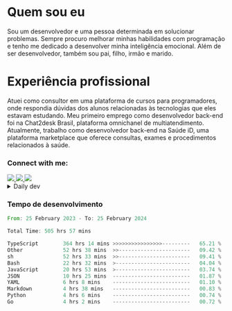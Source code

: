 # Quem sou eu
Sou um desenvolvedor e uma pessoa determinada em solucionar problemas. Sempre procuro melhorar minhas habilidades com programação e tenho me dedicado a desenvolver minha inteligência emocional. Além de ser desenvolvedor, também sou pai, filho, irmão e marido.

# Experiência profissional
Atuei como consultor em uma plataforma de cursos para programadores, onde respondia dúvidas dos alunos relacionadas às tecnologias que eles estavam estudando.
Meu primeiro emprego como desenvolvedor back-end foi na Chat2desk Brasil, plataforma omnichanel de multiatendimento.
Atualmente, trabalho como desenvolvedor back-end na Saúde iD, uma plataforma marketplace que oferece consultas, exames e procedimentos relacionados à saúde.

### Connect with me:
<a href="https://www.linkedin.com/in/theusmoreira" target="_blank" >
<img src="https://img.shields.io/badge/linkedin-%230077B5.svg?&style=for-the-badge&logo=linkedin&logoColor=white ">
</a>
<a href="https://www.instagram.com/matheus.s.moreira/" target="_blank">
<img src="https://img.shields.io/badge/instagram-%23E4405F.svg?&style=for-the-badge&logo=instagram&logoColor=white">
</a>
<a href="mailto:matheussm301@gmail.com"  target="_blank">
<img src="https://img.shields.io/badge/gmail-%23E4405F.svg?&style=for-the-badge&logo=gmail&logoColor=white">
</a>


<details>
  <summary>Daily dev </summary>
<p>
  <a href="https://app.daily.dev/matheussantos"><img src="https://github.com/matheus-santos-moreira/matheus-santos-moreira/blob/master/devcard.svg" width="200" alt="Matheus Santos's Dev Card"/></a>
 </p>
</details>

<h3>Tempo de desenvolvimento</h3>

<!--START_SECTION:waka-->

```rust
From: 25 February 2023 - To: 25 February 2024

Total Time: 505 hrs 57 mins

TypeScript        364 hrs 14 mins >>>>>>>>>>>>>>>>---------   65.21 %
Other             52 hrs 38 mins  >>-----------------------   09.42 %
sh                52 hrs 33 mins  >>-----------------------   09.41 %
Bash              22 hrs 32 mins  >------------------------   04.04 %
JavaScript        20 hrs 53 mins  >------------------------   03.74 %
JSON              10 hrs 25 mins  -------------------------   01.87 %
YAML              6 hrs 8 mins    -------------------------   01.10 %
Markdown          4 hrs 38 mins   -------------------------   00.83 %
Python            4 hrs 6 mins    -------------------------   00.74 %
Go                4 hrs 2 mins    -------------------------   00.72 %
```

<!--END_SECTION:waka-->
